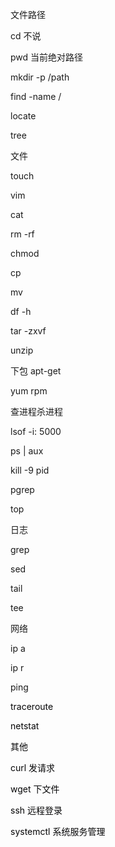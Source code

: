 文件路径  

cd     不说

pwd  当前绝对路径

mkdir  -p  /path

find -name /

locate

tree

文件 

touch  

vim 

cat

rm -rf 

chmod

cp

mv

df -h

tar -zxvf

unzip





下包   apt-get   

yum       rpm         





查进程杀进程 

lsof  -i: 5000

ps | aux 

kill   -9    pid

pgrep 

top



日志

grep 

sed

tail

tee



网络 

ip a

ip   r

ping 

<font style="color:rgb(6, 6, 7);">traceroute  </font>

<font style="color:rgb(6, 6, 7);">netstat </font>

<font style="color:rgb(6, 6, 7);"></font>

<font style="color:rgb(6, 6, 7);"></font>

<font style="color:rgb(6, 6, 7);"></font>

<font style="color:rgb(6, 6, 7);">其他  </font>

<font style="color:rgb(6, 6, 7);">curl   发请求</font>

<font style="color:rgb(6, 6, 7);">wget  下文件 </font>

<font style="color:rgb(6, 6, 7);">ssh  远程登录</font>

<font style="color:rgb(6, 6, 7);">systemctl  系统服务管理</font>

<font style="color:rgb(6, 6, 7);"></font>

<font style="color:rgb(6, 6, 7);"></font>





